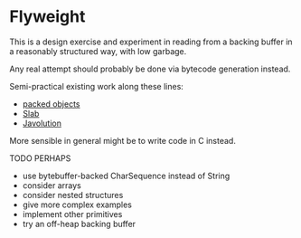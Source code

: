 Flyweight
=========

This is a design exercise and experiment in reading from a backing buffer in a reasonably structured way, with low garbage.

Any real attempt should probably be done via bytecode generation instead.

Semi-practical existing work along these lines: 

- [packed objects](http://duimovich.blogspot.co.uk/2012/11/packed-objects-in-java.html)
- [Slab](https://github.com/RichardWarburton/slab)
- [Javolution](http://javolution.org/)

More sensible in general might be to write code in C instead.

TODO PERHAPS

- use bytebuffer-backed CharSequence instead of String
- consider arrays
- consider nested structures
- give more complex examples
- implement other primitives
- try an off-heap backing buffer